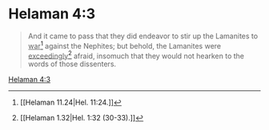 # Helaman 4:3

> And it came to pass that they did endeavor to stir up the Lamanites to <u>war</u>[^a] against the Nephites; but behold, the Lamanites were <u>exceedingly</u>[^b] afraid, insomuch that they would not hearken to the words of those dissenters.

[Helaman 4:3](https://www.churchofjesuschrist.org/study/scriptures/bofm/hel/4?lang=eng&id=p3#p3)


[^a]: [[Helaman 11.24|Hel. 11:24.]]
[^b]: [[Helaman 1.32|Hel. 1:32 (30-33).]]
